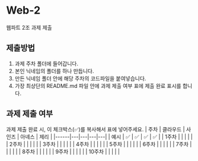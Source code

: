 # Web-2

웹파트 2조 과제 제출

## 제출방법

1. 과제 주차 폴더에 들어갑니다.
2. 본인 닉네임의 폴더를 하나 만듭니다.
3. 만든 닉네임 폴더 안에 해당 주차의 코드파일을 붙여넣습니다.
4. 가장 최상단의 README.md 파일 안에 과제 제출 여부 표에 제출 완료 표시를 합니다.

## 과제 제출 여부

과제 제출 완료 시, 이 체크박스(✅)를 복사해서 표에 넣어주세요.
| 주차 | 클라우드 | 사인즈 | 아녜스 | 제리 |
|------|---|---|---|---|
| 예시 | ✅ | ✅ | ✅ | ✅ |
| 1주차 |  |   |  |  |
| 2주차 |  |   |  |  |
| 3주차 | | | | |
| 4주차 | | | | |
| 5주차 | | | | |
| 6주차 | | | | |
| 7주차 | | | | |
| 8주차 | | | | |
| 9주차 | | | | |
| 10주차 | | | | |

